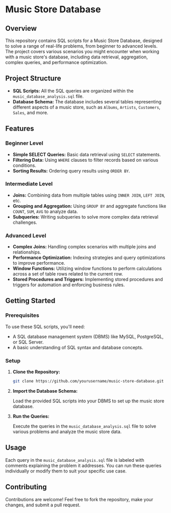 # Music Store Database

## Overview

This repository contains SQL scripts for a Music Store Database, designed to solve a range of real-life problems, from beginner to advanced levels. The project covers various scenarios you might encounter when working with a music store's database, including data retrieval, aggregation, complex queries, and performance optimization.

## Project Structure

- **SQL Scripts:** All the SQL queries are organized within the `music_database_analysis.sql` file.
- **Database Schema:** The database includes several tables representing different aspects of a music store, such as `Albums`, `Artists`, `Customers`, `Sales`, and more.

## Features

### Beginner Level

- **Simple SELECT Queries:** Basic data retrieval using `SELECT` statements.
- **Filtering Data:** Using `WHERE` clauses to filter records based on various conditions.
- **Sorting Results:** Ordering query results using `ORDER BY`.

### Intermediate Level

- **Joins:** Combining data from multiple tables using `INNER JOIN`, `LEFT JOIN`, etc.
- **Grouping and Aggregation:** Using `GROUP BY` and aggregate functions like `COUNT`, `SUM`, `AVG` to analyze data.
- **Subqueries:** Writing subqueries to solve more complex data retrieval challenges.

### Advanced Level

- **Complex Joins:** Handling complex scenarios with multiple joins and relationships.
- **Performance Optimization:** Indexing strategies and query optimizations to improve performance.
- **Window Functions:** Utilizing window functions to perform calculations across a set of table rows related to the current row.
- **Stored Procedures and Triggers:** Implementing stored procedures and triggers for automation and enforcing business rules.

## Getting Started

### Prerequisites

To use these SQL scripts, you'll need:

- A SQL database management system (DBMS) like MySQL, PostgreSQL, or SQL Server.
- A basic understanding of SQL syntax and database concepts.

### Setup

1. **Clone the Repository:**

    ```bash
    git clone https://github.com/yourusername/music-store-database.git
    ```

2. **Import the Database Schema:**

    Load the provided SQL scripts into your DBMS to set up the music store database.

3. **Run the Queries:**

    Execute the queries in the `music_database_analysis.sql` file to solve various problems and analyze the music store data.

## Usage

Each query in the `music_database_analysis.sql` file is labeled with comments explaining the problem it addresses. You can run these queries individually or modify them to suit your specific use case.

## Contributing

Contributions are welcome! Feel free to fork the repository, make your changes, and submit a pull request.
